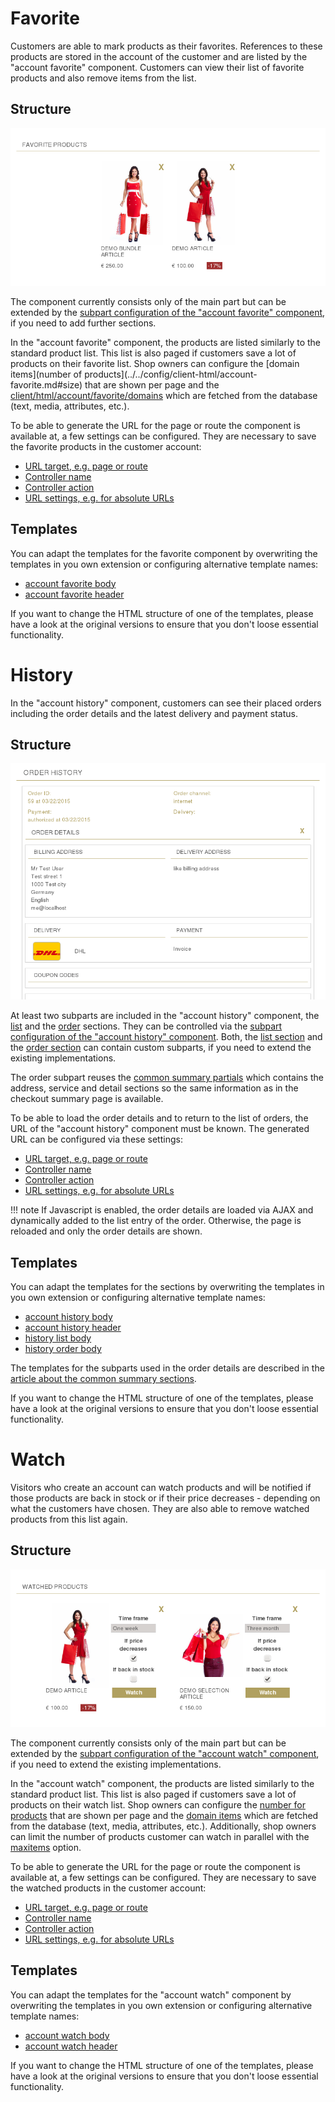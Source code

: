 # Favorite

Customers are able to mark products as their favorites. References to these products are stored in the account of the customer and are listed by the "account favorite" component. Customers can view their list of favorite products and also remove items from the list.

## Structure

![Account favorite](Aimeos-account-favorite.png)

The component currently consists only of the main part but can be extended by the [subpart configuration of the "account favorite" component](../../config/client-html/account-favorite.md#subparts), if you need to add further sections.

In the "account favorite" component, the products are listed similarly to the standard product list. This list is also paged if customers save a lot of products on their favorite list. Shop owners can configure the [domain items](number of products](../../config/client-html/account-favorite.md#size) that are shown per page and the [client/html/account/favorite/domains](../../config/client-html/account-favorite.md#domains) which are fetched from the database (text, media, attributes, etc.).

To be able to generate the URL for the page or route the component is available at, a few settings can be configured. They are necessary to save the favorite products in the customer account:

* [URL target, e.g. page or route](../../config/client-html/account-favorite.md#target)
* [Controller name](../../config/client-html/account-favorite.md#controller)
* [Controller action](../../config/client-html/account-favorite.md#action)
* [URL settings, e.g. for absolute URLs](../../config/client-html/account-favorite.md#config)

## Templates

You can adapt the templates for the favorite component by overwriting the templates in you own extension or configuring alternative template names:

* [account favorite body](../../config/client-html/account-favorite.md#template-body)
* [account favorite header](../../config/client-html/account-favorite.md#template-header)

If you want to change the HTML structure of one of the templates, please have a look at the original versions to ensure that you don't loose essential functionality.

# History

In the "account history" component, customers can see their placed orders including the order details and the latest delivery and payment status.

## Structure

![Aimeos account history](Aimeos-account-history.png)

At least two subparts are included in the "account history" component, the [list](../../config/client-html/account-history/list/name) and the [order](../../config/client-html/account-history/order/name) sections. They can be controlled via the [subpart configuration of the "account history" component](../../config/client-html/account-history/standard/subparts). Both, the [list section](../../config/client-html/account-history/lists/standard/subparts) and the [order section](../../config/client-html/account-history/order/standard/subparts) can contain custom subparts, if you need to extend the existing implementations.


The order subpart reuses the [common summary partials](https://github.com/aimeos/ai-client-html/tree/master/client/html/templates/common/summary) which contains the address, service and detail sections so the same information as in the checkout summary page is available.

To be able to load the order details and to return to the list of orders, the URL of the "account history" component must be known. The generated URL can be configured via these settings:

* [URL target, e.g. page or route](../../config/client-html/account-history.md#target)
* [Controller name](../../config/client-html/account-history.md#controller)
* [Controller action](../../config/client-html/account-history.md#action)
* [URL settings, e.g. for absolute URLs](../../config/client-html/account-history.md#config)

!!! note
    If Javascript is enabled, the order details are loaded via AJAX and dynamically added to the list entry of the order. Otherwise, the page is reloaded and only the order details are shown.

## Templates

You can adapt the templates for the sections by overwriting the templates in you own extension or configuring alternative template names:

* [account history body](../../config/client-html/account-history/standard/template-body)
* [account history header](../../config/client-html/account-history/standard/template-header)
* [history list body](../../config/client-html/account-history/lists/standard/template-body)
* [history order body](../../config/client-html/account-history/order/standard/template-body)

The templates for the subparts used in the order details are described in the [article about the common summary sections]([Configuration/Core/client/html/Adapt_common_summary).

If you want to change the HTML structure of one of the templates, please have a look at the original versions to ensure that you don't loose essential functionality.

# Watch

Visitors who create an account can watch products and will be notified if those products are back in stock or if their price decreases - depending on what the customers have chosen. They are also able to remove watched products from this list again.

## Structure

![Aimeos-account-watch](Aimeos-account-watch.png)

The component currently consists only of the main part  but can be extended by the [subpart configuration of the "account watch" component](../../config/client-html/account-watch/standard/subparts), if you need to extend the existing implementations.

In the "account watch" component, the products are listed similarly to the standard product list. This list is also paged if customers save a lot of products on their watch list. Shop owners can configure the [number for products](../../config/client-html/account-watch/size) that are shown per page and the [domain items](../../config/client-html/account-watch/domains) which are fetched from the database (text, media, attributes, etc.). Additionally, shop owners can limit the number of products customer can watch in parallel with the [maxitems](../../config/client-html/account-watch/standard/maxitems) option.

To be able to generate the URL for the page or route the component is available at, a few settings can be configured. They are necessary to save the watched products in the customer account:

* [URL target, e.g. page or route](../../config/client-html/account-watch.md#target)
* [Controller name](../../config/client-html/account-watch.md#controller)
* [Controller action](../../config/client-html/account-watch.md#action)
* [URL settings, e.g. for absolute URLs](../../config/client-html/account-watch.md#config)

## Templates

You can adapt the templates for the "account watch" component by overwriting the templates in you own extension or configuring alternative template names:

* [account watch body](../../config/client-html/account-watch/standard/template-body)
* [account watch header](../../config/client-html/account-watch/standard/template-header)

If you want to change the HTML structure of one of the templates, please have a look at the original versions to ensure that you don't loose essential functionality.

